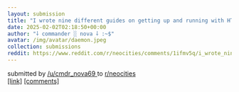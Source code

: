 ```yaml
---
layout: submission
title: "I wrote nine different guides on getting up and running with HTML and then Neocities, for those with next to no experience"
date: 2025-02-02T02:18:50+00:00
author: "⸸ commander ░ nova ⸸ :~$"
avatar: /img/avatar/daemon.jpeg
collection: submissions
reddit: https://www.reddit.com/r/neocities/comments/1ifmv5q/i_wrote_nine_different_guides_on_getting_up_and/
---
```


<p><p>submitted by   <a href="https://www.reddit.com/user/cmdr_nova69" target="_blank"> /u/cmdr_nova69 </a>   to   <a href="https://www.reddit.com/r/neocities/" target="_blank"> r/neocities </a> <br> <span><a href="https://mkultra.monster/pages/webdev/" target="_blank">[link]</a></span>   <span><a href="https://www.reddit.com/r/neocities/comments/1ifmv5q/i_wrote_nine_different_guides_on_getting_up_and/" target="_blank">[comments]</a></span></p></p>

